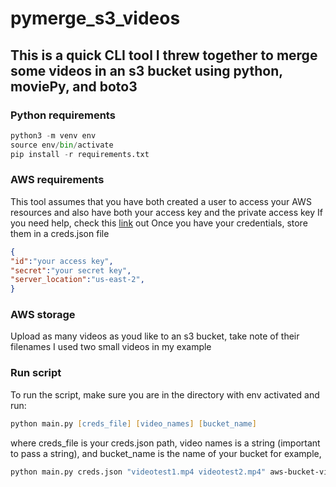 # pymerge_s3_videos
## This is a quick CLI tool I threw together to merge some videos in an s3 bucket using python, moviePy, and boto3

### Python requirements

```python
python3 -m venv env
source env/bin/activate
pip install -r requirements.txt
```
### AWS requirements
This tool assumes that you have both created a user to access your AWS resources 
and also have both your access key and the private access key
If you need help, check this [link](https://docs.aws.amazon.com/IAM/latest/UserGuide/id_users_create.html#id_users_create_console) out 
Once you have your credentials, store them in a creds.json file

```json
{
"id":"your access key",
"secret":"your secret key",
"server_location":"us-east-2",
}
```

### AWS storage
Upload as many videos as youd like to an s3 bucket, take note of their filenames
I used two small videos in my example 

### Run script
To run the script, make sure you are in the directory with env activated and run:
```zsh
python main.py [creds_file] [video_names] [bucket_name]
```
where creds_file is your creds.json path,
video names is a string (important to pass a string),
and bucket_name is the name of your bucket
for example, 
```zsh
python main.py creds.json "videotest1.mp4 videotest2.mp4" aws-bucket-videos
```


